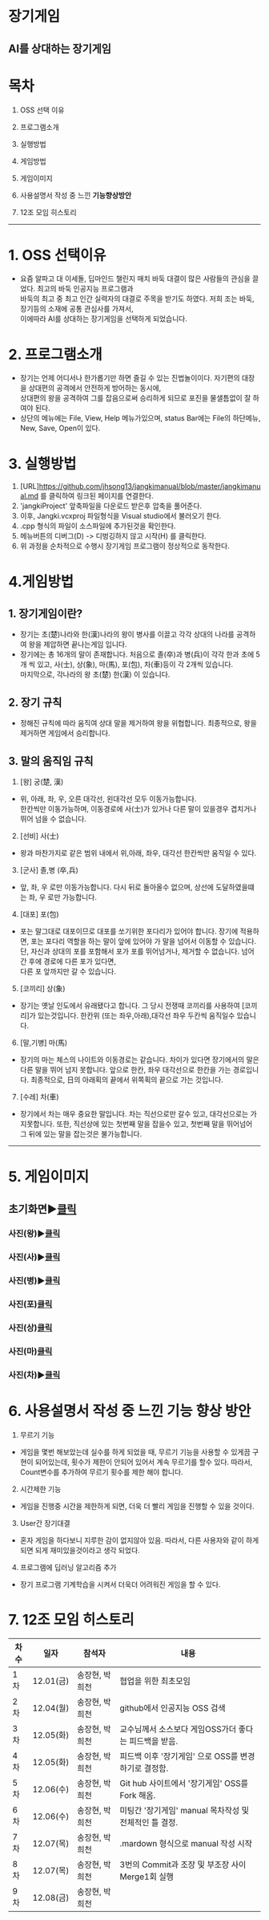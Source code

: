 
장기게임
======

AI를 상대하는 장기게임
-------

# 목차

1. OSS 선택 이유 
    
2. 프로그램소개

3. 실행방법

4. 게임방법

5. 게임이미지

6. 사용설명서 작성 중 느낀 **기능향상방안**

7. 12조 모임 히스토리

- - -


# 1. OSS **선택이유**
* 요즘 알파고 대 이세돌, 딥마인드 챌린지 매치 바둑 대결이 많은 사람들의 관심을 끌었다. 최고의 바둑 인공지능 프로그램과<br>
 바둑의 최고 중 최고 인간 실력자의 대결로 주목을 받기도 하였다. 저희 조는 바둑, 장기등의 소재에 공통 관심사를 가져서,<br>
 이에따라 AI를 상대하는 장기게임을 선택하게 되었습니다.


# 2. 프로그램소개
* 장기는 언제 어디서나 한가롭기만 하면 즐길 수 있는 진법놀이이다. 자기편의 대장을 상대편의 공격에서 안전하게 방어하는 동시에,<br>
상대편의 왕을 공격하여 그를 잡음으로써 승리하게 되므로 포진을 물샐틈없이 잘 하여야 된다.
* 상단의 메뉴에는 File, View, Help 메뉴가있으며, status Bar에는  File의 하단메뉴, New, Save, Open이 있다.

# 3. 실행방법
1. [URL]<https://github.com/jhsong13/jangkimanual/blob/master/jangkimanual.md> 를 클릭하여 링크된 페이지를 연결한다.
2. 'jangkiProject' 앞축파일을 다운로드 받은후 압축을 풀어준다.
3. 이후, Jangki.vcxproj 파일형식을 Visual studio에서 불러오기 한다.
4. .cpp 형식의 파일이 소스파일에 추가된것을 확인한다.
5. 메뉴버튼의 디버그(D) -> 디벙깅하지 않고 시작(H) 를 클릭한다.
6. 위 과정을 순차적으로 수행시 장기게임 프로그램이 정상적으로 동작한다.


# 4.게임방법
## 1. 장기게임이란?
* 장기는 초(楚)나라와 한(漢)나라의 왕이 병사를 이끌고 각각 상대의 나라를 공격하여 왕을 제압하면 끝나는게임 입니다.
* 장기에는 총 16개의 말이 존재합니다.
처음으로  졸(卒)과 병(兵)이 각각 한과 초에 5개 씩 있고, 사(士), 상(象), 마(馬), 포(包), 차(車)등이 각 2개씩 있습니다.
<br> 마지막으로, 각나라의 왕 초(楚) 한(漢) 이 있습니다.

## 2. 장기 규칙
* 정해진 규칙에 따라 움직여 상대 말을 제거하여 왕을 위협합니다. 최종적으로, 왕을 제거하면 게임에서 승리합니다.
## 3.  말의 움직임 규칙
1. [왕] 궁(楚, 漢) 
* 위, 아래, 좌, 우, 오른 대각선, 왼대각선 모두 이동가능합니다.<br>
한칸씩만 이동가능하며, 이동경로에 사(士)가 있거나 다른 말이 있을경우 겹치거나 뛰어 넘을 수 없습니다.
2. [선비] 사(士) 
* 왕과 마찬가지로 같은 범위 내에서 위,아래,   좌우, 대각선 한칸씩만 움직일 수 있다.

3. [군사] 졸,병 (卒,兵)
* 앞, 좌, 우 로만 이동가능합니다. 다시 뒤로 돌아올수 없으며, 상선에 도달하였을떄는 좌, 우 로만 가능합니다.

4. [대포] 포(包)
* 포는 말그대로 대포이므로 대포를 쏘기위한 포다리가 있어야 합니다.
장기에 적용하면, 포는 포다리 역할을 하는 말이 앞에 있어야 가 말을 넘어서 이동할 수 있습니다.
단, 자신과 상대의 포를 포함해서 포가 포를 뛰어넘거나, 제거할 수 없습니다. 넘어간 후에 경로에 다른 포가 있다면,<br>다른 포 앞까지만 갈 수 있습니다.
            
5. [코끼리] 상(象)
* 장기는 옛날 인도에서 유래됐다고 합니다. 그 당시 전쟁때 코끼리를 사용하여 [코끼리]가 있는것입니다.
한칸위 (또는 좌우,아래),대각선 좌우 두칸씩 움직일수 있습니다.
            
6. [말,기병] 마(馬)
* 장기의 마는 체스의 나이트와 이동경로는 같습니다.
차이가 있다면 장기에서의 말은 다른 말을 뛰어 넘지 못합니다.
앞으로 한칸, 좌우 대각선으로 한칸을 가는 경로입니다. 최종적으로, 日의 아래획의 끝에서 위쪽획의 끝으로 가는 것입니다.
            
7. [수레] 차(車)
* 장기에서 차는 매우 중요한 말입니다.
차는 직선으로만 갈수 있고, 대각선으로는 가지못합니다. 
또한, 직선상에 있는 첫번째 말을 잡을수 있고, 첫번째 말을 뛰어넘어 그 뒤에 있는 말을 잡는것은 불가능합니다.
 ----

# 5. 게임이미지
 ## 초기화면▶[클릭](https://github.com/jhsong13/jangkimanual/blob/master/start.png)
### 사진(왕)▶[클릭](https://github.com/jhsong13/jangkimanual/blob/master/%5B%EC%99%95%5D%EB%A7%90%20%EA%B7%B8%EB%A6%BC.PNG "왕 사진")
### 사진(사)▶[클릭](https://github.com/jhsong13/jangkimanual/blob/master/sa%20pic.PNG "사 사진")
### 사진(병)▶[클릭](https://github.com/jhsong13/jangkimanual/blob/master/jol%20pic.PNG "졸(병)사진")
### 사진(포)[클릭](https://github.com/jhsong13/jangkimanual/blob/master/po%20pic.PNG)
### 사진(상)[클릭](https://github.com/jhsong13/jangkimanual/blob/master/sang%20pic.PNG "상 사진")
### 사진(마)[클릭](https://github.com/jhsong13/jangkimanual/blob/master/ma%20pic.PNG "마 사진")
### 사진(차)▶[클릭](https://github.com/jhsong13/jangkimanual/blob/master/cha%20pic.PNG "차 사진")

# 6. 사용설명서 작성 중 느낀 기능 향상 방안  
1. 무르기 기능
* 게임을 몇번 해보았는데 실수를 하게 되었을 때, 무르기 기능을 사용할 수 있게끔 구현이 되어있는데, 횟수가 제한이 안되어 있어서 계속 무르기를 할수 있다.
따라서, Count변수를 추가하여 무르기 횟수를 제한 해야 합니다.
2. 시간제한 기능
* 게임을 진행중 시간을 제한하게 되면, 더욱 더 빨리 게임을 진행할 수 있을 것이다.
3. User간 장기대결
* 혼자 게임을 하다보니 지루한 감이 없지않아 있음.
따라서, 다른 사용자와 같이 하게 되면 되게 재미있을것이라고 생각 되었다.
4. 프로그램에 딥러닝 알고리즘 추가
* 장기 프로그램 기계학습을 시켜서 더욱더 어려워진 게임을 할 수 있다.

# 7. 12조 모임 히스토리

차수|일자|참석자|내용
-----|-----|-----|-----
1차|12.01(금)|송장현, 박희천|협업을 위한 최초모임
2차|12.04(월)|송장현, 박희천|github에서 인공지능 OSS 검색
3차|12.05(화)|송장현, 박희천|교수님께서 소스보다 게임OSS가더 좋다는 피드백을 받음.
4차|12.05(화)|송장현, 박희천|피드백 이후 '장기게임' 으로 OSS를 변경하기로 결정함.
5차|12.06(수)|송장현, 박희천|Git hub 사이트에서 '장기게임' OSS를 Fork 해옴.
6차|12.06(수)|송장현, 박희천|미팅간 '장기게임' manual 목차작성 및 전체적인 틀 결정.
7차|12.07(목)|송장현, 박희천| .mardown 형식으로 manual 작성 시작
8차|12.07(목)|송장현, 박희천| 3번의 Commit과 조장 및 부조장 사이 Merge1회 실행
9차|12.08(금)|송장현, 박희천| 